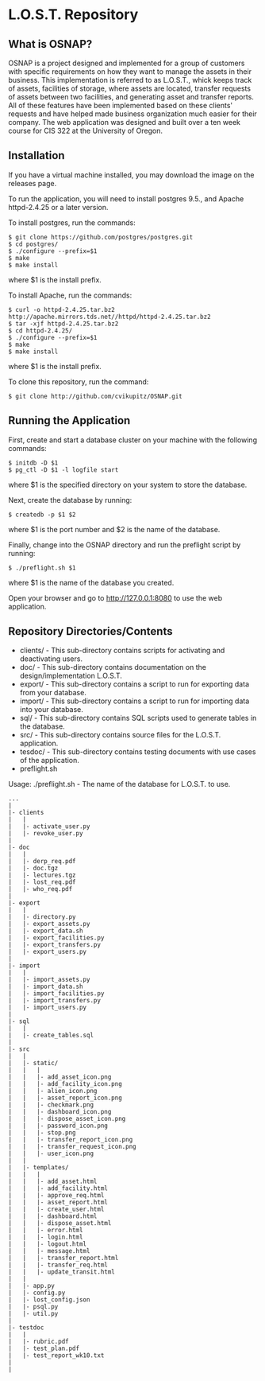 # L.O.S.T. Repository

## What is OSNAP?
OSNAP is a project designed and implemented for a group of customers with specific requirements
on how they want to manage the assets in their business. This implementation is referred to as
L.O.S.T., whick keeps track of assets, facilities of storage, where assets are located, transfer
requests of assets between two facilities, and generating asset and transfer reports. All of these
features have been implemented based on these clients' requests and have helped made business
organization much easier for their company. The web application was designed and built over a ten
week course for CIS 322 at the University of Oregon.

## Installation
If you have a virtual machine installed, you may download the image on the releases page.

To run the application, you will need to install postgres 9.5., and Apache httpd-2.4.25 or a later
version.

To install postgres, run the commands:

`$ git clone https://github.com/postgres/postgres.git`  
`$ cd postgres/`  
`$ ./configure --prefix=$1`  
`$ make`  
`$ make install`  

where $1 is the install prefix.

To install Apache, run the commands:

`$ curl -o httpd-2.4.25.tar.bz2 http://apache.mirrors.tds.net//httpd/httpd-2.4.25.tar.bz2`  
`$ tar -xjf httpd-2.4.25.tar.bz2`  
`$ cd httpd-2.4.25/`  
`$ ./configure --prefix=$1`  
`$ make`  
`$ make install`  

where $1 is the install prefix.

To clone this repository, run the command:

`$ git clone http://github.com/cvikupitz/OSNAP.git`  

## Running the Application
First, create and start a database cluster on your machine with the following commands:

`$ initdb -D $1`  
`$ pg_ctl -D $1 -l logfile start`  

where $1 is the specified directory on your system to store the database.

Next, create the database by running:

`$ createdb -p $1 $2`  

where $1 is the port number and $2 is the name of the database.

Finally, change into the OSNAP directory and run the preflight script by running:

`$ ./preflight.sh $1`  

where $1 is the name of the database you created.

Open your browser and go to http://127.0.0.1:8080 to use the web application.


## Repository Directories/Contents
* clients/ - This sub-directory contains scripts for activating and deactivating users.
* doc/ - This sub-directory contains documentation on the design/implementation L.O.S.T.
* export/ - This sub-directory contains a script to run for exporting data from your database.
* import/ - This sub-directory contains a script to run for importing data into your database.
* sql/ - This sub-directory contains SQL scripts used to generate tables in the database.
* src/ - This sub-directory contains source files for the L.O.S.T. application.
* tesdoc/ - This sub-directory contains testing documents with use cases of the application.
* preflight.sh

Usage: ./preflight.sh <dbname>
<dbname> - The name of the database for L.O.S.T. to use.

```
...
|
|- clients
|	|
|	|- activate_user.py
|	|- revoke_user.py
|
|- doc
|	|
|	|- derp_req.pdf
|	|- doc.tgz
|	|- lectures.tgz
|	|- lost_req.pdf
|	|- who_req.pdf
|
|- export
|	|
|	|- directory.py
|	|- export_assets.py
|	|- export_data.sh
|	|- export_facilities.py
|	|- export_transfers.py
|	|- export_users.py
|
|- import
|	|
|	|- import_assets.py
|	|- import_data.sh
|	|- import_facilities.py
|	|- import_transfers.py
|	|- import_users.py
|
|- sql
|	|
|	|- create_tables.sql
|
|- src
|	|
|	|- static/
|	|	|
|	|	|- add_asset_icon.png
|	|	|- add_facility_icon.png
|	|	|- alien_icon.png
|	|	|- asset_report_icon.png
|	|	|- checkmark.png
|	|	|- dashboard_icon.png
|	|	|- dispose_asset_icon.png
|	|	|- password_icon.png
|	|	|- stop.png
|	|	|- transfer_report_icon.png
|	|	|- transfer_request_icon.png
|	|	|- user_icon.png
|	|
|	|- templates/
|	|	|
|	|	|- add_asset.html
|	|	|- add_facility.html
|	|	|- approve_req.html
|	|	|- asset_report.html
|	|	|- create_user.html
|	|	|- dashboard.html
|	|	|- dispose_asset.html
|	|	|- error.html
|	|	|- login.html
|	|	|- logout.html
|	|	|- message.html
|	|	|- transfer_report.html
|	|	|- transfer_req.html
|	|	|- update_transit.html
|	|
|	|- app.py
|	|- config.py
|	|- lost_config.json
|	|- psql.py
|	|- util.py
|
|- testdoc
|	|
|	|- rubric.pdf
|	|- test_plan.pdf
|	|- test_report_wk10.txt
|
|
```